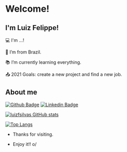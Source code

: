 # Welcome!

## I'm Luiz Felippe!

 

:computer: I'm ...!

:house_with_garden: I’m from Brazil.

:books: I’m currently learning everything.

:outbox_tray: 2021 Goals: create a new project and find a new job.

 

## About me

[![Github Badge](https://img.shields.io/badge/-Github-000?style=flat-square&logo=Github&logoColor=white&link=https://github.com/luizfsilvas)](https://github.com/luizfsilvas) [![Linkedin Badge](https://img.shields.io/badge/-LinkedIn-blue?style=flat-square&logo=Linkedin&logoColor=white&link=https://www.linkedin.com/in/luizfsilvas/)]( https://www.linkedin.com/in/luizfsilvas/) 

[![luizfsilvas GitHub stats](https://github-readme-stats.vercel.app/api?username=luizfsilvas)](https://github.com/luizfsilvas/github-readme-stats)

[![Top Langs](https://github-readme-stats.vercel.app/api/top-langs/?username=luizfsilvas&layout=compact)](https://github.com/luizfsilvas/github-readme-stats)



- Thanks for visiting.

- Enjoy it!! o/
